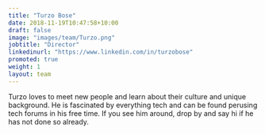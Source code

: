 ```yaml
---
title: "Turzo Bose"
date: 2018-11-19T10:47:58+10:00
draft: false
image: "images/team/Turzo.png"
jobtitle: "Director"
linkedinurl: "https://www.linkedin.com/in/turzobose"
promoted: true
weight: 1
layout: team
---
```


Turzo loves to meet new people and learn about their culture and unique background. He is fascinated by everything tech and can be found perusing tech forums in his free time. If you see him around, drop by and say hi if he has not done so already. 

